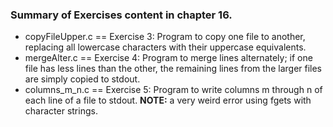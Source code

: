 ### Summary of Exercises content in chapter 16.

* copyFileUpper.c == Exercise 3: Program to copy one file to another,
replacing all lowercase characters with their uppercase equivalents.
* mergeAlter.c == Exercise 4: Program to merge lines alternately; if one file
has less lines than the other, the remaining lines from the larger files
are simply copied to stdout.
* columns_m_n.c == Exercise 5: Program to write columns m through n of each
line of a file to stdout. **NOTE:** a very weird error using fgets with character
strings. 
